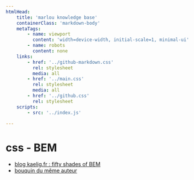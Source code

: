 ```yaml
---
htmlHead:
    title: 'marlou knowledge base' 
    containerClass: 'markdown-body'
    metaTags:
        - name: viewport
          content: 'width=device-width, initial-scale=1, minimal-ui'
        - name: robots
          content: none
    links:
        - href: '../github-markdown.css'
          rel: stylesheet
          media: all
        - href: '../main.css'
          rel: stylesheet
          media: all
        - href: '../github.css'
          rel: stylesheet
    scripts:
        - src: '../index.js'

---
```


# css - BEM

- [blog kaelig.fr : fifty shades of BEM](http://blog.kaelig.fr/post/48196348743/fifty-shades-of-bem)
- [bouquin du même auteur](http://www.css-maintenables.fr/)
